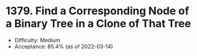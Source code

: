 # 1379. Find a Corresponding Node of a Binary Tree in a Clone of That Tree
- Difficulty: Medium
- Acceptance: 85.4% (as of 2022-03-14)
